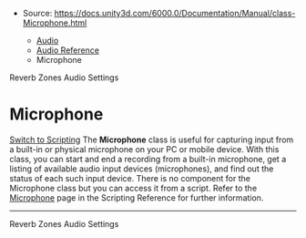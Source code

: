 * Source: https://docs.unity3d.com/6000.0/Documentation/Manual/class-Microphone.html

  * [Audio](https://docs.unity3d.com/6000.0/Documentation/Manual/Audio.html)
  * [Audio Reference](https://docs.unity3d.com/6000.0/Documentation/Manual/AudioReference.html)
  * Microphone


[](https://docs.unity3d.com/6000.0/Documentation/Manual/class-AudioReverbZone.html)
Reverb Zones
[](https://docs.unity3d.com/6000.0/Documentation/Manual/class-AudioSettings.html)
Audio Settings
# Microphone
[Switch to Scripting](https://docs.unity3d.com/6000.0/Documentation/ScriptReference/Microphone.html "Go to Microphone page in the Scripting Reference")
The **Microphone** class is useful for capturing input from a built-in or physical microphone on your PC or mobile device.
With this class, you can start and end a recording from a built-in microphone, get a listing of available audio input devices (microphones), and find out the status of each such input device. 
There is no component for the Microphone class but you can access it from a script. Refer to the [Microphone](https://docs.unity3d.com/6000.0/Documentation/ScriptReference/Microphone.html) page in the Scripting Reference for further information.
* * *
[](https://docs.unity3d.com/6000.0/Documentation/Manual/class-AudioReverbZone.html)
Reverb Zones
[](https://docs.unity3d.com/6000.0/Documentation/Manual/class-AudioSettings.html)
Audio Settings
